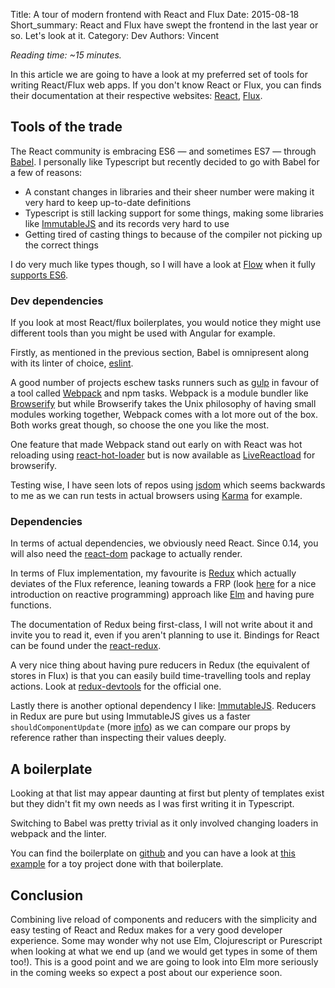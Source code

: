 Title: A tour of modern frontend with React and Flux
Date: 2015-08-18
Short_summary: React and Flux have swept the frontend in the last year or so. Let's look at it.
Category: Dev
Authors: Vincent


*Reading time: ~15 minutes.*

In this article we are going to have a look at my preferred set of tools for writing React/Flux web apps.
If you don't know React or Flux, you can finds their documentation at their respective websites: [React](http://facebook.github.io/react/), [Flux](https://facebook.github.io/flux/).
<!-- PELICAN_END_SUMMARY -->


## Tools of the trade
The React community is embracing ES6 — and sometimes ES7 — through [Babel](http://babeljs.io/). I personally like Typescript but recently decided to go with Babel for a few of reasons:

- A constant changes in libraries and their sheer number were making it very hard to keep up-to-date definitions
- Typescript is still lacking support for some things, making some libraries like [ImmutableJS](http://facebook.github.io/immutable-js/) and its records very hard to use
- Getting tired of casting things to <any> because of the compiler not picking up the correct things

I do very much like types though, so I will have a look at [Flow](http://flowtype.org/) when it fully [supports ES6](https://github.com/facebook/flow/issues/560).


### Dev dependencies
If you look at most React/flux boilerplates, you would notice they might use different tools than you might be used with Angular for example.


Firstly, as mentioned in the previous section, Babel is omnipresent along with its linter of choice, [eslint](http://eslint.org/).


A good number of projects eschew tasks runners such as [gulp](http://gulpjs.com/) in favour of a tool called [Webpack](http://webpack.github.io/) and npm tasks. Webpack is a module bundler like [Browserify](http://browserify.org/) but while Browserify takes the Unix philosophy of having small modules working together, Webpack comes with a lot more out of the box. Both works great though, so choose the one you like the most.


One feature that made Webpack stand out early on with React was hot reloading using [react-hot-loader](https://github.com/gaearon/react-hot-loader) but is now available as [LiveReactload](https://github.com/milankinen/livereactload) for browserify.

Testing wise, I have seen lots of repos using [jsdom](https://github.com/tmpvar/jsdom) which seems backwards to me as we can run tests in actual browsers using [Karma](http://karma-runner.github.io/0.13/index.html) for example.


### Dependencies
In terms of actual dependencies, we obviously need React. Since 0.14, you will also need the [react-dom](https://www.npmjs.com/package/react-dom) package to actually render.

In terms of Flux implementation, my favourite is [Redux](http://rackt.github.io/redux/) which actually deviates of the Flux reference, leaning towards a FRP (look [here](https://gist.github.com/staltz/868e7e9bc2a7b8c1f754) for a nice introduction on reactive programming) approach like [Elm](http://elm-lang.org/) and having pure functions.

The documentation of Redux being first-class, I will not write about it and invite you to read it, even if you aren't planning to use it.
Bindings for React can be found under the [react-redux](https://www.npmjs.com/package/react-redux).

A very nice thing about having pure reducers in Redux (the equivalent of stores in Flux) is that you can easily build time-travelling tools and replay actions. Look at [redux-devtools](https://github.com/gaearon/redux-devtools) for the official one.

Lastly there is another optional dependency I like: [ImmutableJS](http://facebook.github.io/immutable-js/). Reducers in Redux are pure but using ImmutableJS gives us a faster `shouldComponentUpdate` (more [info](https://facebook.github.io/react/docs/advanced-performance.html#immutable-js-to-the-rescue)) as we can compare our props by reference rather than inspecting their values deeply.


## A boilerplate
Looking at that list may appear daunting at first but plenty of templates exist but they didn't fit my own needs as I was first writing it in Typescript.

Switching to Babel was pretty trivial as it only involved changing loaders in webpack and the linter.

You can find the boilerplate on [github](https://github.com/Keats/react-redux-boilerplate) and you can have a look at [this example](https://github.com/Keats/react-example) for a toy project done with that boilerplate.


## Conclusion
Combining live reload of components and reducers with the simplicity and easy testing of React and Redux makes for a very good developer experience. 
Some may wonder why not use Elm, Clojurescript or Purescript when looking at what we end up (and we would get types in some of them too!). This is a good point and we are going to look into Elm more seriously in the coming weeks so expect a post about our experience soon.
